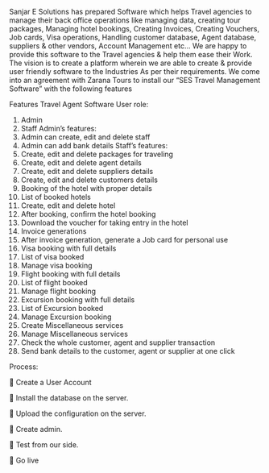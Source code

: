 Sanjar E Solutions has prepared Software which helps Travel agencies to manage their back office
operations like managing data, creating tour packages, Managing hotel bookings, Creating Invoices,
Creating Vouchers, Job cards, Visa operations, Handling customer database, Agent database, suppliers &amp;
other vendors, Account Management etc…
We are happy to provide this software to the Travel agencies &amp; help them ease their Work. The vision is
to create a platform wherein we are able to create &amp; provide user friendly software to the Industries As
per their requirements.
We come into an agreement with Zarana Tours to install our “SES Travel Management Software” with
the following features

Features
Travel Agent Software
User role:
1. Admin
2. Staff
Admin’s features:
  1. Admin can create, edit and delete staff
  2. Admin can add bank details
  Staff’s features:
  1. Create, edit and delete packages for traveling
  2. Create, edit and delete agent details
  3. Create, edit and delete suppliers details
  4. Create, edit and delete customers details
  5. Booking of the hotel with proper details
  6. List of booked hotels
  7. Create, edit and delete hotel
  8. After booking, confirm the hotel booking
  9. Download the voucher for taking entry in the hotel
  10. Invoice generations
  11. After invoice generation, generate a Job card for personal use
  12. Visa booking with full details
  13. List of visa booked
  14. Manage visa booking
  15. Flight booking with full details
  16. List of flight booked
  17. Manage flight booking
  18. Excursion booking with full details
  19. List of Excursion booked
  20. Manage Excursion booking
  21. Create Miscellaneous services
  22. Manage Miscellaneous services
  23. Check the whole customer, agent and supplier transaction
  24. Send bank details to the customer, agent or supplier at one click

Process:

   Create a User Account
  
   Install the database on the server.
  
   Upload the configuration on the server.
  
   Create admin.
  
   Test from our side.
  
   Go live
